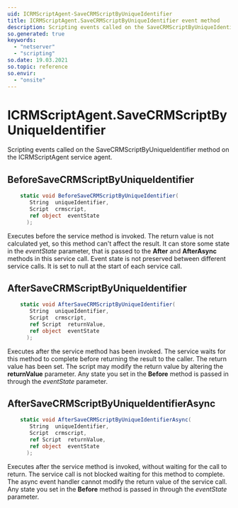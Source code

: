 ```yaml
---
uid: ICRMScriptAgent-SaveCRMScriptByUniqueIdentifier
title: ICRMScriptAgent.SaveCRMScriptByUniqueIdentifier event method
description: Scripting events called on the SaveCRMScriptByUniqueIdentifier method on the ICRMScriptAgent service agent.
so.generated: true
keywords:
  - "netserver"
  - "scripting"
so.date: 19.03.2021
so.topic: reference
so.envir:
  - "onsite"
---
```

# ICRMScriptAgent.SaveCRMScriptByUniqueIdentifier

Scripting events called on the <see cref='M:SuperOffice.CRM.Services.ICRMScriptAgent.SaveCRMScriptByUniqueIdentifier'>SaveCRMScriptByUniqueIdentifier</see> method on the <see cref='ICRMScriptAgent'>ICRMScriptAgent</see>  service agent.

## BeforeSaveCRMScriptByUniqueIdentifier
```cs
    static void BeforeSaveCRMScriptByUniqueIdentifier(
       String  uniqueIdentifier,
       Script  crmscript,
       ref object  eventState
      );
```
Executes before the service method is invoked.
The return value is not calculated yet, so this method can't affect the result.
It can store some state in the *eventState* parameter, that is passed to the **After** and **AfterAsync** methods in this service call.
Event state is not preserved between different service calls. It is set to null at the start of each service call.
## AfterSaveCRMScriptByUniqueIdentifier
```cs
    static void AfterSaveCRMScriptByUniqueIdentifier(
       String  uniqueIdentifier,
       Script  crmscript,
       ref Script  returnValue,
       ref object  eventState
      );
```
Executes after the service method has been invoked. The service waits for this method to complete before returning the result to the caller.
The return value has been set. The script may modify the return value by altering the **returnValue** parameter.
Any state you set in the **Before** method is passed in through the *eventState* parameter.
## AfterSaveCRMScriptByUniqueIdentifierAsync
```cs
    static void AfterSaveCRMScriptByUniqueIdentifierAsync(
       String  uniqueIdentifier,
       Script  crmscript,
       ref Script  returnValue,
       ref object  eventState
      );
```
Executes after the service method is invoked, without waiting for the call to return.
The service call is not blocked waiting for this method to complete.
The async event handler cannot modify the return value of the service call.
Any state you set in the **Before** method is passed in through the *eventState* parameter.

